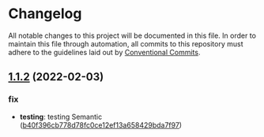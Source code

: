 # Changelog

All notable changes to this project will be documented in this file. In order to maintain         this file through automation, all commits to this repository must adhere to the guidelines laid out by         [Conventional Commits](https://conventionalcommits.org).

## [1.1.2](https://gitlab.com/megabyte-labs/npm/configs/release/compare/v1.1.1...v1.1.2) (2022-02-03)


### fix

* **testing**: testing Semantic ([b40f396cb778d78fc0ce12ef13a658429bda7f97](https://gitlab.com/megabyte-labs/npm/configs/release/commit/b40f396cb778d78fc0ce12ef13a658429bda7f97))
